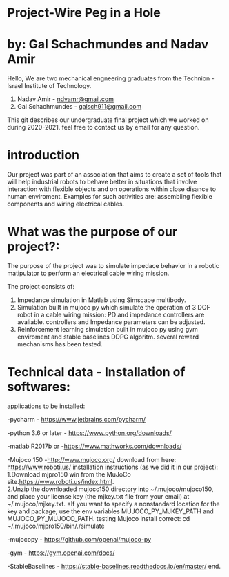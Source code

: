 # Project-Wire Peg in a Hole 
# by: Gal Schachmundes and Nadav Amir

Hello,
We are two mechanical engneering graduates from the Technion - Israel Institute of Technology.
 1. Nadav Amir - ndvamr@gmail.com
 2. Gal Schachmundes - galsch911@gmail.com 

This git describes our undergraduate final project which we worked on during 2020-2021. 
feel free to contact us by email for any question.

# introduction
Our project was part of an association that aims to create a set of tools that will help industrial robots to behave better in situations that involve interaction with flexible objects and on operations within close disance to human enviroment.
Examples for such activities are: assembling flexible components and wiring electrical cables.

# What was the purpose of our project?:
The purpose of the project was to simulate impedace behavior in a robotic matipulator to perform an electrical cable wiring mission.

The project consists of:
 1. Impedance simulation in Matlab using Simscape multibody.
 2. Simulation built in mujoco py which simulate the operation of 3 DOF robot in a cable wiring mission: PD and impedance      controllers are avaliable. controllers and         Impedance parameters can be adjusted.
 3. Reinforcement learning simulation built in mujoco py using gym enviroment and stable baselines DDPG algoritm. several      reward mechanisms has been tested.  


# Technical data - Installation of softwares:

applications to be installed:

-pycharm - https://www.jetbrains.com/pycharm/

-python 3.6 or later - https://www.python.org/downloads/

-matlab R2017b or  -https://www.mathworks.com/downloads/

-Mujoco 150 -http://www.mujoco.org/
    download from here: https://www.roboti.us/
    installation instructions (as we did it in our project):   
    1.Download mjpro150 win from the MuJoCo site.https://www.roboti.us/index.html.   
    2.Unzip the downloaded mujoco150 directory into ~/.mujoco/mujoco150, and place your license key (the mjkey.txt file         from your email) at ~/.mujoco/mjkey.txt.
        *If you want to specify a nonstandard location for the key and package, use the env variables MUJOCO_PY_MJKEY_PATH          and MUJOCO_PY_MUJOCO_PATH.
         testing Mujoco install correct: cd ~/.mujoco/mjpro150/bin/./simulate
        
 -mujocopy - https://github.com/openai/mujoco-py

-gym - https://gym.openai.com/docs/

-StableBaselines - https://stable-baselines.readthedocs.io/en/master/
end.
